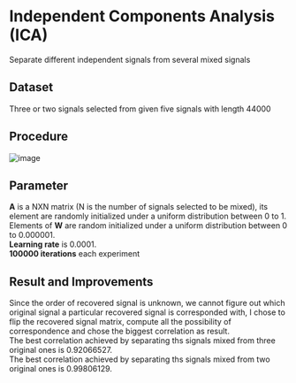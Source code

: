# Independent Components Analysis (ICA)
Separate different independent signals from several mixed signals
## Dataset
Three or two signals selected from given five signals with length 44000
## Procedure
![image](https://user-images.githubusercontent.com/49115822/135134354-439d400c-57dc-4aa6-9557-09dc01496265.png)
## Parameter
**A** is a NXN matrix (N is the number of signals selected to be mixed), its element are randomly initialized under a uniform distribution between 0 to 1.  
Elements of **W** are random initialized under a uniform distribution between 0 to 0.000001.  
**Learning rate** is 0.0001.  
**100000 iterations** each experiment
## Result and Improvements
Since the order of recovered signal is unknown, we cannot figure out which original signal a particular recovered signal is corresponded with, 
I chose to flip the recovered signal matrix, compute all the possibility of correspondence and chose the biggest correlation as result.  
The best correlation achieved by separating ths signals mixed from three original ones is 0.92066527.  
The best correlation achieved by separating ths signals mixed from two original ones is 0.99806129.
